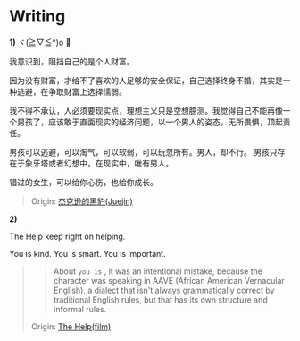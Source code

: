 # Writing

**1)** ヾ(≧▽≦\*)o 💬

我意识到，阻挡自己的是个人财富。

因为没有财富，才给不了喜欢的人足够的安全保证，自己选择终身不婚，其实是一种逃避，在争取财富上选择懦弱。

我不得不承认，人必须要现实点，理想主义只是空想臆测。我觉得自己不能再像一个男孩了，应该敢于直面现实的经济问题，以一个男人的姿态，无所畏惧，顶起责任。

男孩可以逃避，可以淘气，可以软弱，可以玩忽所有。男人，却不行。
男孩只存在于象牙塔或者幻想中，在现实中，唯有男人。

错过的女生，可以给你心伤，也给你成长。

> Origin: [杰克逊的黑豹(Juejin)](https://juejin.cn/post/7249660685951467575)

**2)**

The Help keep right on helping.

You is kind. You is smart. You is important.

> > About `you is` , it was an intentional mistake, because the character was speaking in AAVE (African American Vernacular English), a dialect that isn't always grammatically correct by traditional English rules, but that has its own structure and informal rules.
>
> Origin: [The Help(film)](<https://en.wikipedia.org/wiki/The_Help_(film)>)
